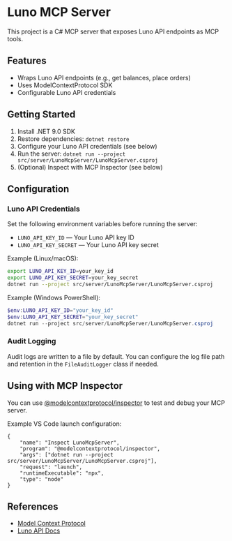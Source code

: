 # Luno MCP Server

This project is a C# MCP server that exposes Luno API endpoints as MCP tools.

## Features
- Wraps Luno API endpoints (e.g., get balances, place orders)
- Uses ModelContextProtocol SDK
- Configurable Luno API credentials


## Getting Started
1. Install .NET 9.0 SDK
2. Restore dependencies: `dotnet restore`
3. Configure your Luno API credentials (see below)
4. Run the server: `dotnet run --project src/server/LunoMcpServer/LunoMcpServer.csproj`
5. (Optional) Inspect with MCP Inspector (see below)

## Configuration

### Luno API Credentials
Set the following environment variables before running the server:

- `LUNO_API_KEY_ID` — Your Luno API key ID
- `LUNO_API_KEY_SECRET` — Your Luno API key secret

Example (Linux/macOS):
```sh
export LUNO_API_KEY_ID=your_key_id
export LUNO_API_KEY_SECRET=your_key_secret
dotnet run --project src/server/LunoMcpServer/LunoMcpServer.csproj
```

Example (Windows PowerShell):
```powershell
$env:LUNO_API_KEY_ID="your_key_id"
$env:LUNO_API_KEY_SECRET="your_key_secret"
dotnet run --project src/server/LunoMcpServer/LunoMcpServer.csproj
```

### Audit Logging
Audit logs are written to a file by default. You can configure the log file path and retention in the `FileAuditLogger` class if needed.

## Using with MCP Inspector
You can use [@modelcontextprotocol/inspector](https://github.com/modelcontextprotocol/inspector) to test and debug your MCP server.

Example VS Code launch configuration:
```jsonc
{
    "name": "Inspect LunoMcpServer",
    "program": "@modelcontextprotocol/inspector",
    "args": ["dotnet run --project src/server/LunoMcpServer/LunoMcpServer.csproj"],
    "request": "launch",
    "runtimeExecutable": "npx",
    "type": "node"
}

```
## References
- [Model Context Protocol](https://modelcontextprotocol.io/)
- [Luno API Docs](https://www.luno.com/en/developers/api)